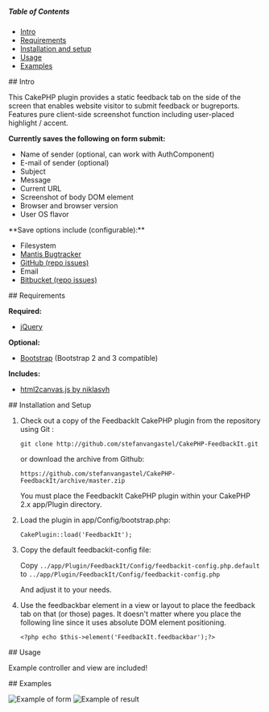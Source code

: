 ##### Table of Contents  
* [Intro](#intro)  
* [Requirements](#requirements)  
* [Installation and setup](#installation)  
* [Usage](#usage)  
* [Examples](#examples)  

<a name="intro"/>
## Intro

This CakePHP plugin provides a static feedback tab on the side of the screen that enables website visitor to submit feedback or bugreports.
Features pure client-side screenshot function including user-placed highlight / accent.

**Currently saves the following on form submit:**

* Name of sender (optional, can work with AuthComponent)
* E-mail of sender (optional)
* Subject
* Message
* Current URL
* Screenshot of body DOM element
* Browser and browser version
* User OS flavor

<a name="saveoptions"/>
**Save options include (configurable):**

* Filesystem
* [Mantis Bugtracker](http://www.mantisbt.org/)
* [GitHub (repo issues)](https://help.github.com/articles/github-glossary#issue)
* Email
* [Bitbucket (repo issues)](https://confluence.atlassian.com/display/BITBUCKET/Use+the+issue+tracker)

<a name="requirements"/>
## Requirements

**Required:**

* [jQuery](http://jquery.com/)

**Optional:**

* [Bootstrap](http://getbootstrap.com) (Bootstrap 2 and 3 compatible)

**Includes:**

* [html2canvas.js by niklasvh](https://github.com/niklasvh/html2canvas)

<a name="installation"/>
## Installation and Setup

1. Check out a copy of the FeedbackIt CakePHP plugin from the repository using Git :

	`git clone http://github.com/stefanvangastel/CakePHP-FeedbackIt.git`

	or download the archive from Github: 

	`https://github.com/stefanvangastel/CakePHP-FeedbackIt/archive/master.zip`

	You must place the FeedbackIt CakePHP plugin within your CakePHP 2.x app/Plugin directory.

2. Load the plugin in app/Config/bootstrap.php:

	`CakePlugin::load('FeedbackIt');`

3. Copy the default feedbackit-config file:

	Copy `../app/Plugin/FeedbackIt/Config/feedbackit-config.php.default` to `../app/Plugin/FeedbackIt/Config/feedbackit-config.php`

	And adjust it to your needs.

4. Use the feedbackbar element in a view or layout to place the feedback tab on that (or those) pages. It doesn't matter where you place the following line since it uses absolute DOM element positioning.

	`<?php echo $this->element('FeedbackIt.feedbackbar');?>`

<a name="usage"/>
## Usage

Example controller and view are included!

<a name="examples"/>
## Examples

![Example of form](https://raw.github.com/stefanvangastel/CakePHP-FeedbackIt/master/examples/feedbackit_1.png "Example of form")
![Example of result](https://raw.github.com/stefanvangastel/CakePHP-FeedbackIt/master/examples/feedbackit_2.png "Example of result")

